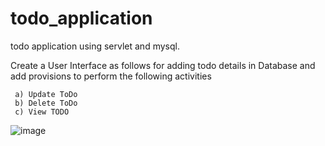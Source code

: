 # todo_application
todo application using servlet and mysql.

Create a User Interface as follows for adding todo details in Database and add provisions to perform the following activities

     a) Update ToDo
     b) Delete ToDo
     c) View TODO
     
![image](https://github.com/shardapatil/todo_application/assets/53011896/b68c9ca1-bd98-4cc4-a754-c7092bbc0ee5)
